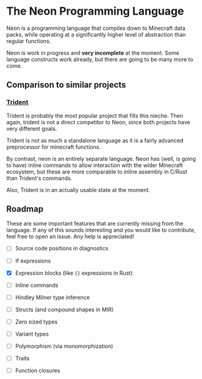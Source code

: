 # The Neon Programming Language

Neon is a programming language that compiles down to Minecraft data packs, while operating at a significantly higher level of abstraction than regular functions.

Neon is work in progress and **very incomplete** at the moment. Some language constructs work already, but there are going to be many more to come.

## Comparison to similar projects

### [Trident](https://www.energyxxer.com/trident/)
Trident is probably the most popular project that fills this nieche. Then again, trident is not a direct competitor to Neon, since both projects have very different goals.

Trident is not as much a standalone language as it is a fairly advanced preprocessor for minecraft functions.

By contrast, neon is an entirely separate language. Neon has (well, is going to have) inline commands to allow interaction with the wider Minecraft ecosystem, but these are more comparable to inline assembly in C/Rust than Trident's commands.

Also, Trident is in an actually usable state at the moment.

## Roadmap

These are some important features that are currently missing from the language. If any of this sounds interesting and you would like to contribute, feel free to open an issue. Any help is appreciated!

- [ ] Source code positions in diagnostics
- [ ] If expressions
- [X] Expression blocks (like `{}` expressions in Rust)
- [ ] Inline commands
- [ ] Hindley Milner type inference
- [ ] Structs (and compound shapes in MIR)
- [ ] Zero sized types
- [ ] Variant types
- [ ] Polymorphism (via monomorphization)
- [ ] Traits
- [ ] Function closures

